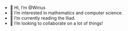 - 👋 Hi, I’m @Wirius
- 👀 I’m interested in mathematics and computer science.
- 🌱 I’m currently reading the Iliad.
- 💞️ I’m looking to collaborate on a lot of things!

<!---
- 📫 How to reach me ...
--!>

<!---
Wirius/Wirius is a ✨ special ✨ repository because its `README.md` (this file) appears on your GitHub profile.
You can click the Preview link to take a look at your changes.
--->
